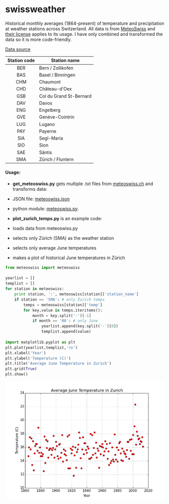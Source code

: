 swissweather
============

Historical monthly averages (1864-present) of temperature and precipitation at weather stations across Switzerland. All data is from [MeteoSwiss](http://www.meteoswiss.admin.ch/web/en.html) and [their license](http://www.meteoswiss.admin.ch/web/en/legal.html) applies to its usage. I have only combined and transformed the data so it is more code-friendly.

[Data source](http://www.meteoswiss.admin.ch/web/en/climate/climate_today/homogeneous_data.html)


Station code  | Station name
:---------------:| ---------------
BER | Bern / Zollikofen
BAS | Basel / Binningen
CHM | Chaumont
CHD | Château-d'Oex
GSB | Col du Grand St-Bernard
DAV | Davos
ENG | Engelberg
GVE | Genève-Cointrin
LUG | Lugano
PAY | Payerne
SIA | Segl-Maria
SIO | Sion
SAE | Säntis
SMA | Zürich / Fluntern

#### Usage: 

+ **get_meteoswiss.py** gets multiple .txt files from [meteoswiss.ch](http://www.meteoswiss.admin.ch/files/kd/homogreihen/homog_mo_SMA.txt) and transforms data:
 + JSON file: [meteoswiss.json](https://raw.githubusercontent.com/philshem/swissweather/master/meteoswiss.json)
 + python module: [meteoswiss.py](https://raw.githubusercontent.com/philshem/swissweather/master/meteoswiss.py).

+ **plot_zurich_temps.py** is an example code:
 + loads data from meteoswiss.py
 + selects only Zürich (SMA) as the weather station
 + selects only average June temperatures
 + makes a plot of historical June temperatures in Zürich

```python
from meteoswiss import meteoswiss

yearlist = []
templist = []
for station in meteoswiss:
	print station, ':', meteoswiss[station]['station_name']
	if station == 'SMA': # only Zurich temps
		temps = meteoswiss[station]['temp']
		for key,value in temps.iteritems():
			month = key.split('-')[-1]
			if month == '06': # only June
				yearlist.append(key.split('-')[0])
				templist.append(value)

import matplotlib.pyplot as plt
plt.plot(yearlist,templist,'ro')
plt.xlabel('Year')
plt.ylabel('Temperature (C)')
plt.title('Average June Temperature in Zurich')
plt.grid(True)
plt.show()
```

![Average June Temperature in Zurich](https://raw.githubusercontent.com/philshem/swissweather/master/figure_1.png)

